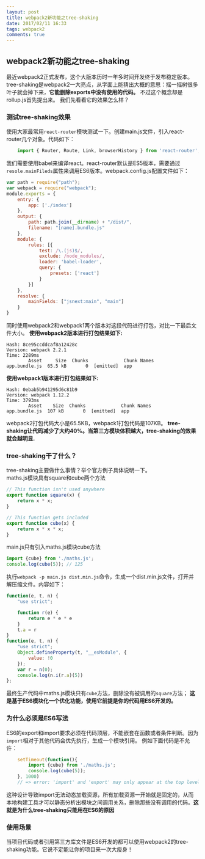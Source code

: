 ```yaml
---
layout: post
title: webpack2新功能之tree-shaking 
date: 2017/02/11 16:33
tags: webpack2  
comments: true
---
```


## webpack2新功能之tree-shaking 
最近webpack2正式发布，这个大版本历时一年多时间开发终于发布稳定版本。
tree-shaking是webpack2一大亮点，从字面上能猜出大概的意思：摇一摇树很多叶子就会掉下来，__它能删除exports中没有使用的代码。__ 不过这个概念却是rollup.js首先提出来。
我们先看看它的效果怎么样？

### 测试tree-shaking效果
使用大家最常用`react-router`模块测试一下。创建main.js文件，引入react-router几个对象。代码如下：
```js
    import { Router, Route, Link, browserHistory } from 'react-router';
```
我们需要使用babel来编译react。react-router默认是ES5版本，需要通过`resole.mainFileds`属性来调用ES6版本。webpack.config.js配置文件如下：
```js
var path = require("path");
var webpack = require("webpack");
module.exports = {
    entry: {
        app: ['./index']
    },
    output: {
        path: path.join(__dirname) + "/dist/",
        filename: "[name].bundle.js"
    },
    module: {
        rules: [{
            test: /\.(js)$/,
            exclude: /node_modules/,
            loader: 'babel-loader',
            query: {
                presets: ['react']
            }
        }]
    },
    resolve: {      
        mainFields: ["jsnext:main", "main"]
    }
}
```
同时使用webpack2和webpack1两个版本对这段代码进行打包，对比一下最后文件大小。
__使用webpack2版本进行打包结果如下:__
```
Hash: 8ce95ccddcaf8a12428c
Version: webpack 2.2.1
Time: 2289ms
        Asset     Size  Chunks             Chunk Names
app.bundle.js  65.5 kB       0  [emitted]  app
```
__使用webpack1版本进行打包结果如下:__
```
Hash: 0ebab5b941295d6c81b9
Version: webpack 1.12.2
Time: 3793ms
        Asset    Size  Chunks             Chunk Names
app.bundle.js  107 kB       0  [emitted]  app
```
webpack2打包代码大小是65.5KB，webpack1打包代码是107KB。
__tree-shaking让代码减少了大约40%。当第三方模块体积越大，tree-shaking的效果就会越明显.__

### tree-shaking干了什么？
tree-shaking主要做什么事情？举个官方例子具体说明一下。   
maths.js模块具有square和cube两个方法
```js
// This function isn't used anywhere
export function square(x) {
    return x * x;
}

// This function gets included
export function cube(x) {
    return x * x * x;
}
```

main.js只有引入maths.js模块cube方法

```js
import {cube} from './maths.js';
console.log(cube(5)); // 125
```
执行`webpack -p main.js dist.min.js`命令，生成一个dist.min.js文件，打开并解压缩文件。内容如下：

```js
function(e, t, n) {
    "use strict";

    function r(e) {
        return e * e * e
    }
    t.a = r
}
function(e, t, n) {
    "use strict";
    Object.defineProperty(t, "__esModule", {
        value: !0
    });
    var r = n(0);
    console.log(n.i(r.a)(5))
};
```
最终生产代码中maths.js模块只有`cube`方法，删除没有被调用的`square`方法；
__这是基于ES6模块化一个优化功能，使用它前提是你的代码用ES6开发的。__

### 为什么必须是ES6写法
ES6的export和import要求必须在代码顶层，不能嵌套在函数或者条件判断。因为`import`相对于其他代码会优先执行，生成一个模块引用。
例如下面代码是不允许：
```js
    setTimeout(function(){
        import {cube} from './maths.js';
        console.log(cube(5));
    }, 1000)
    // => error: 'import' and 'export' may only appear at the top level
```
这种设计导致import无法动态加载资源，所有加载资源一开始就是固定的，从而本地构建工具才可以静态分析出模块之间调用关系，删除那些没有调用的代码。__这就是为什么tree-shaking只能用在ES6的原因__

### 使用场景
当项目代码或者引用第三方库文件是ES6开发的都可以使用webpack2的tree-shaking功能。它说不定能让你的项目来一次大瘦身！








